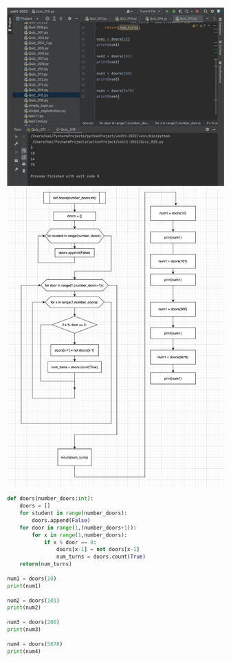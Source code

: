 ![Test](https://github.com/KaiFig/unit-1/blob/main/Quiz/Quiz_015_test.jpg)
![Flowchart](https://github.com/KaiFig/unit-1/blob/main/Quiz/Quiz_015_flowchart.jpg)
```.py
def doors(number_doors:int):
    doors = []
    for student in range(number_doors):
        doors.append(False)
    for door in range(1,(number_doors+1)):
        for x in range(1,number_doors):
            if x % door == 0:
                doors[x-1] = not doors[x-1]
                num_turns = doors.count(True)
    return(num_turns)

num1 = doors(10)
print(num1)

num2 = doors(101)
print(num2)

num3 = doors(200)
print(num3)

num4 = doors(5678)
print(num4)

